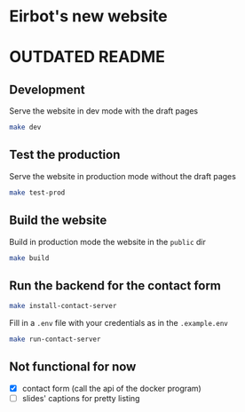 # Eirbot's new website

# OUTDATED README

## Development

Serve the website in dev mode with the draft pages

```sh
make dev
```

## Test the production 

Serve the website in production mode without the draft pages

```sh
make test-prod
```

## Build the website

Build in production mode the website in the `public` dir

```sh
make build
```

## Run the backend for the contact form

```sh
make install-contact-server
```

Fill in a `.env` file with your credentials as in the `.example.env`

```sh
make run-contact-server
```

## Not functional for now

- [x] contact form (call the api of the docker program)
- [ ] slides' captions for pretty listing
